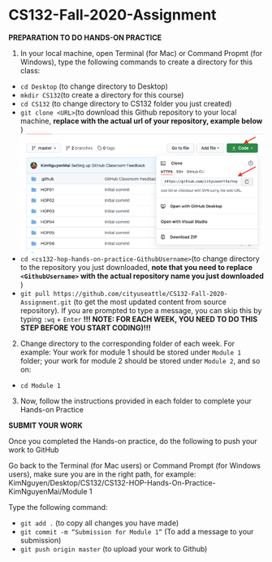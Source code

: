 # CS132-Fall-2020-Assignment

<strong>PREPARATION TO DO HANDS-ON PRACTICE </strong>

1. In your local machine, open Terminal (for Mac) or Command Propmt (for Windows), type the following commands to create a directory for this class: <br/>
- ```cd Desktop``` (to change directory to Desktop)<br/>
- ```mkdir CS132```(to create a directory for this course)<br/>
- ```cd CS132``` (to change directory to CS132 folder you just created) <br/>
- ```git clone <URL>```(to download this Github repository to your local machine, <strong> replace <URL> with the actual url of your repository, example below </strong>)<br/>
![Github URL](github-url.png) <br/>
- ```cd <cs132-hop-hands-on-practice-GithubUsername>```(to change directory to the repository you just downloaded, <strong> note that you need to replace ```<GithubUsername>``` with the actual repository name you just downloaded </strong>) <br/>
- ```git pull https://github.com/cityuseattle/CS132-Fall-2020-Assignment.git``` (to get the most updated content from source repository). If you are prompted to type a message, you can skip this by typing ```:wq``` + ```Enter``` <strong> !!! NOTE: FOR EACH WEEK, YOU NEED TO DO THIS STEP BEFORE YOU START CODING)!!! </strong>
  
2. Change directory to the corresponding folder of each week. For example: Your work for module 1 should be stored under ```Module 1``` folder; your work for module 2 should be stored under ```Module 2```, and so on:<br/>
- ```cd Module 1```<br/>

3. Now, follow the instructions provided in each folder to complete your Hands-on Practice<br/>

<strong>SUBMIT YOUR WORK </strong>

Once you completed the Hands-on practice, do the following to push your work to GitHub <br/>

Go back to the Terminal (for Mac users) or Command Prompt (for Windows users), make sure you are in the right path, for example:
KimNguyen/Desktop/CS132/CS132-HOP-Hands-On-Practice-KimNguyenMai/Module 1 <br/>

Type the following command: <br/>
- ```git add .``` (to copy all changes you have made)<br/>
- ```git commit -m “Submission for Module 1”``` (To add a message to your submission)<br/>
- ```git push origin master``` (to upload your work to Github) <br/>

